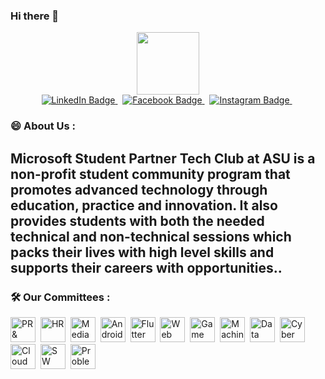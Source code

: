 ### Hi there 👋

<!--
**MSP-ASU22/MSP-ASU22** is a ✨ _special_ ✨ repository because its `README.md` (this file) appears on your GitHub profile.

Here are some ideas to get you started:

- 🔭 I’m currently working on ...
- 🌱 I’m currently learning ...
- 👯 I’m looking to collaborate on ...
- 🤔 I’m looking for help with ...
- 💬 Ask me about ...
- 📫 How to reach me: ...
- 😄 Pronouns: ...
- ⚡ Fun fact: ...
-->
<div id="header" align="center">
  <img src="https://fv9-4.failiem.lv/thumb_show.php?i=xv788chyq&download_checksum=df7dbd82a98fe325eb76f0f0b99f836f07b4ce84&download_timestamp=1669750325)" width="100"/>
</div>

<div id="badges" align="center">
  <a href="https://www.linkedin.com/company/msp-tech-club-asu-22/">
  <img src="https://img.shields.io/badge/LinkedIn-blue?style=for-the-badge&logo=linkedin&logoColor=white" alt="LinkedIn Badge"/>
  </a>&nbsp;
  <a href="https://www.facebook.com/ASUTC">
  <img src="https://img.shields.io/badge/Facebook-blue?style=for-the-badge&logo=facebook&logoColor=white" alt="Facebook Badge"/>
  </a>&nbsp;
  <a href="[https://www.facebook.com/abdelrhman.yasser.39142/](https://www.instagram.com/msp_asu/)">
  <img src="https://img.shields.io/badge/instagram-blue?style=for-the-badge&logo=linkedin&logoColor=white" alt="Instagram Badge"/>
  </a>&nbsp;
</div>


### 😄 About Us :
##  Microsoft Student Partner Tech Club at ASU is a non-profit student community program that promotes advanced technology through education, practice and innovation. It also provides students with both the needed technical and non-technical sessions which packs their lives with high level skills and supports their careers with opportunities..


### :hammer_and_wrench: Our Committees :
<div>
    <img src="https://mir-s3-cdn-cf.behance.net/project_modules/disp/2fc30621813149.56307e9b31cb0.jpg" title="PR & Markting" alt="PR & Markting" width="40" height="40"/>&nbsp;
  <img src="https://static.vecteezy.com/system/resources/previews/005/231/016/original/human-resource-logo-design-inspiration-illustration-vector.jpg" title="HR" alt="HR" width="40" height="40"/>&nbsp;
  <img src="https://pluralsight.imgix.net/paths/path-icons/graphic-design-8e71846112.png"  title="Media" alt="Media" width="40" height="40"/>&nbsp;
  <img src="https://upload.wikimedia.org/wikipedia/commons/thumb/6/64/Android_logo_2019_%28stacked%29.svg/2346px-Android_logo_2019_%28stacked%29.svg.png" title="Android" alt="Android" width="40" height="40"/>&nbsp;
  <img src="https://assets-global.website-files.com/6047a9e35e5dc54ac86ddd90/63018720eab248248ff88ee3_1bd86e15.png" title="Flutter" alt="Flutter" width="40" height="40"/>&nbsp;
  <img src="https://www.freepnglogos.com/uploads/logo-website-png/logo-website-file-globe-icon-svg-wikimedia-commons-21.png" title="Web" alt="Web" width="40" height="40"/>&nbsp;
  <img src="https://www.pngkit.com/png/full/128-1282285_logo-online-game-png-icon.png" title="Game" alt="Game" width="40" height="40"/>&nbsp;
  <img src="https://upload.wikimedia.org/wikipedia/commons/d/d5/Hey_Machine_Learning_Logo.png" title="Machine Learning"  alt="Machine Learning" width="40" height="40"/>&nbsp;
  <img src="https://cdn.iconscout.com/icon/free/png-256/data-science-46-1170621.png" title="Data Science" alt="Data Science" width="40" height="40"/>&nbsp;
  <img src="https://seeklogo.com/images/C/cyber-security-logo-D84A24E3F8-seeklogo.com.png" title="Cyber Security" alt="Cyber Security" width="40" height="40"/>&nbsp;
  <img src="https://seeklogo.com/images/M/microsoft-azure-logo-EB7164BAD3-seeklogo.com.png" title="Colud Computing" alt="Cloud Computing" width="40" height="40"/>&nbsp;
  <img src="https://tecordeon.com/wp-content/uploads/2016/10/5-MAJOR-DIFFERENCES-BETWEEN-FUNCTIONAL-AND-NON-FUNCTIONAL-TESTING-EXPLAINED.png" title="SW Testing" alt="SW Testing" width="40" height="40"/>&nbsp;
  <img src="https://www.pngall.com/wp-content/uploads/4/Idea-Solution-PNG-HD-Image.png" title="Problem Solving" **alt="Problem Solving" width="40" height="40"/>

